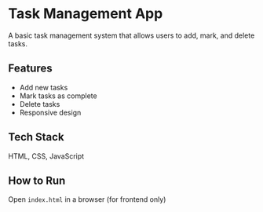 # Task Management App

A basic task management system that allows users to add, mark, and delete tasks.

## Features
- Add new tasks
- Mark tasks as complete
- Delete tasks
- Responsive design

## Tech Stack
HTML, CSS, JavaScript 

## How to Run
Open `index.html` in a browser (for frontend only)
